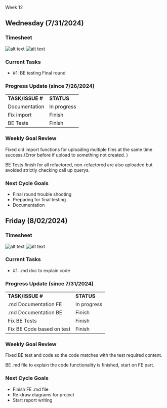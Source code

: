 Week 12

## Wednesday (7/31/2024)

### Timesheet
![alt text](7-31_00.png)
![alt text](7-31_01.png)

### Current Tasks
  * #1: BE testing Final round

### Progress Update (since 7/26/2024)
<table>
    <tr>
        <td><strong>TASK/ISSUE #</strong>
        </td>
        <td><strong>STATUS</strong>
        </td>
    </tr>
    <tr>
        <!-- Task/Issue # -->
        <td> Documentation
        </td>
        <!-- Status -->
        <td> In progress
        </td>
    </tr>
  <tr>
        <!-- Task/Issue # -->
        <td> Fix import
        </td>
        <!-- Status -->
        <td> Finish
        </td>
    </tr><tr>
        <!-- Task/Issue # -->
        <td> BE Tests
        </td>
        <!-- Status -->
        <td> Finish
        </td>
    </tr>
    
</table>

### Weekly Goal Review

Fixed old import functions for uploading multiple files at the same time success.(Error before if upload to something not created. )

BE Tests finish for all refactored, non-refactored are also uploaded but avoided strictly checking call up querys.

### Next Cycle Goals
  * Final round trouble shooting
  * Preparing for final testing
  * Documentation

## Friday (8/02/2024)

### Timesheet
![alt text](8-2_00.png)
![alt text](8-2_01.png)

### Current Tasks
  * #1: .md doc to explain code

### Progress Update (since 7/31/2024)
<table>
    <tr>
        <td><strong>TASK/ISSUE #</strong>
        </td>
        <td><strong>STATUS</strong>
        </td>
    </tr>
    <tr>
        <!-- Task/Issue # -->
        <td> .md Documentation FE
        </td>
        <!-- Status -->
        <td> In progress
        </td>
    </tr>
  <tr>
        <!-- Task/Issue # -->
        <td> .md Documentation BE
        </td>
        <!-- Status -->
        <td> Finish
        </td>
    </tr>
 <tr>
        <!-- Task/Issue # -->
        <td> Fix BE Tests
        </td>
        <!-- Status -->
        <td> Finish
        </td>
    </tr>
    <tr>
        <!-- Task/Issue # -->
        <td> Fix BE Code based on test
        </td>
        <!-- Status -->
        <td> Finish
        </td>
    </tr>
    
</table>

### Weekly Goal Review

Fixed BE test and code so the code matches with the test required content.

BE .md file to explain the code functionality is finished, start on FE part.

### Next Cycle Goals
  * Finish FE .md file
  * Re-draw diagrams for project
  * Start report writing
